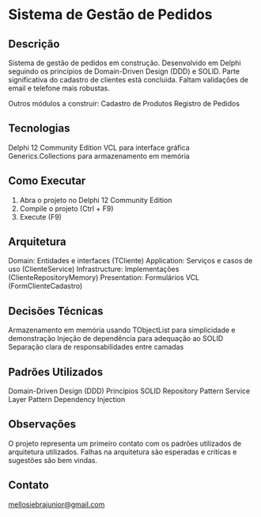 # Sistema de Gestão de Pedidos

## Descrição
  Sistema de gestão de pedidos em construção. Desenvolvido em Delphi seguindo os princípios de Domain-Driven Design (DDD) e SOLID.
  Parte significativa do cadastro de clientes está concluida.
  Faltam validações de email e telefone mais robustas. 

  Outros módulos a construir:
  Cadastro de Produtos
  Registro de Pedidos

## Tecnologias
  Delphi 12 Community Edition
  VCL para interface gráfica
  Generics.Collections para armazenamento em memória

## Como Executar
  1. Abra o projeto no Delphi 12 Community Edition
  2. Compile o projeto (Ctrl + F9)
  3. Execute (F9)

## Arquitetura

  Domain: Entidades e interfaces (TCliente)
  Application: Serviços e casos de uso (ClienteService)
  Infrastructure: Implementações (ClienteRepositoryMemory)
  Presentation: Formulários VCL (FormClienteCadastro)

## Decisões Técnicas
  Armazenamento em memória usando TObjectList<T> para simplicidade e demonstração
  Injeção de dependência para adequação ao SOLID
  Separação clara de responsabilidades entre camadas

## Padrões Utilizados
  Domain-Driven Design (DDD)
  Princípios SOLID
  Repository Pattern
  Service Layer Pattern
  Dependency Injection

## Observações
  O projeto representa um primeiro contato com os padrões utilizados de arquitetura utilizados. Falhas na arquitetura são esperadas e critícas e sugestões são bem vindas. 

## Contato 
  mellosiebrajunior@gmail.com
